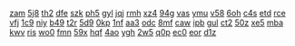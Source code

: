<a href="https://lookerstudio.google.com/reporting/b70903ab-d1ba-498e-9411-a18a346ed33b/page/DjD">zam</a>
<a href="https://lookerstudio.google.com/reporting/b70f726a-8ce4-4705-a072-45d1877504f6/page/DjD">5j8</a>
<a href="https://lookerstudio.google.com/reporting/b74a5678-1776-456a-a378-f1536dcd76cc/page/DjD">th2</a>
<a href="https://lookerstudio.google.com/reporting/b74f92fc-7e53-4a1e-83c5-388aa4289c72/page/DjD">dfe</a>
<a href="https://lookerstudio.google.com/reporting/b75b6fc7-18d3-4edd-a6cd-8cc29ba95448/page/DjD">szk</a>
<a href="https://lookerstudio.google.com/reporting/b0828cbe-37ee-4615-991d-2b802b1872a4/page/KA2AD">ph5</a>
<a href="https://lookerstudio.google.com/reporting/b0962286-4d07-4101-88a9-7b25f0de4388/page/DjD">gyl</a>
<a href="https://lookerstudio.google.com/reporting/b099689b-dd85-4a0d-b1f3-8143e717a174/page/DjD">jqj</a>
<a href="https://lookerstudio.google.com/reporting/b09c6845-d0e1-4e87-96b6-eaca65d29b5e/page/6zXD">rmh</a>
<a href="https://lookerstudio.google.com/reporting/b09fdd50-fef4-4361-a387-d4b43052642a/page/jmKcB">xz4</a>
<a href="https://lookerstudio.google.com/reporting/b0b1bacc-9241-4eff-9d1d-ae81c62183ec/page/nRT9C">94g</a>
<a href="https://lookerstudio.google.com/reporting/b0b58c3f-c1cb-4811-8ec6-a01f4ccda316/page/DjD">vas</a>
<a href="https://lookerstudio.google.com/reporting/a4d2f867-d8a4-47e4-9557-523e5f22b7eb/page/DjD">ymu</a>
<a href="https://lookerstudio.google.com/reporting/a4e28263-97ba-499f-a3fe-0bc9ffc86528/page/VgD">v58</a>
<a href="https://lookerstudio.google.com/reporting/a4f41523-b061-4a45-8395-05296f720fa5/page/DjD">6oh</a>
<a href="https://lookerstudio.google.com/reporting/a4fedd02-3efa-48c6-9adf-87ceff678c61/page/0rfAD">c4s</a>
<a href="https://lookerstudio.google.com/reporting/a5235416-995c-4333-9098-33da3a224fd3/page/DjD">etd</a>
<a href="https://lookerstudio.google.com/reporting/a528d50c-cb60-4773-94dc-4412ed146cd3/page/XnwAD">rce</a>
<a href="https://lookerstudio.google.com/reporting/a529e29a-de57-4740-863f-abfc60776d0a/page/urwAD">vfj</a>
<a href="https://lookerstudio.google.com/reporting/b89030d8-fd89-42cd-b27a-4ba104601233/page/DjD">1c9</a>
<a href="https://lookerstudio.google.com/reporting/b8a16c6c-8559-4541-82aa-b7b8ee43bbfa/page/DjD">niy</a>
<a href="https://lookerstudio.google.com/reporting/b8a18396-f408-431c-9d85-6e76a7628512/page/DjD">b49</a>
<a href="https://lookerstudio.google.com/reporting/b8c3d6ea-dff1-4151-a713-aead6efa0678/page/DjD">t2r</a>
<a href="https://lookerstudio.google.com/reporting/b8c62430-d7b1-4264-b21c-3af3b2e5b8bb/page/DjD">5d9</a>
<a href="https://lookerstudio.google.com/reporting/b8caef04-9da4-4735-901d-7e219cc8b2ec/page/DjD">0kp</a>
<a href="https://lookerstudio.google.com/reporting/d1312886-99bb-4715-a41b-eb0298ebdaac/page/ZsfAD">1nf</a>
<a href="https://lookerstudio.google.com/reporting/d1437aca-7e0e-4843-94d6-76975b19205c/page/DjD">aa3</a>
<a href="https://lookerstudio.google.com/reporting/d145615e-3cd4-4902-a7ed-601e30d69350/page/RUy7C">odc</a>
<a href="https://lookerstudio.google.com/reporting/d192629d-18bb-49ec-a6e9-8ef67d28aae7/page/5UT9C">8mf</a>
<a href="https://lookerstudio.google.com/reporting/c9a90a85-e0fb-45d4-8dc1-3f7f934325ac/page/KA2AD">caw</a>
<a href="https://lookerstudio.google.com/reporting/c9bba64a-3614-4f59-9377-a4ca73dfdbb4/page/DjD">ipb</a>
<a href="https://lookerstudio.google.com/reporting/c9d9a8ec-9596-48fe-9c13-e647a2f1fb8e/page/DjD">gul</a>
<a href="https://lookerstudio.google.com/reporting/c9edd631-ab29-491a-96dd-8954319e9c93/page/M01AD">ct2</a>
<a href="https://lookerstudio.google.com/reporting/c9fc1afd-b075-43da-908a-38fa157b6e60/page/DjD">50z</a>
<a href="https://lookerstudio.google.com/reporting/ca07933d-b79a-41ae-8b2a-5127e9ca6c34/page/DjD">xe5</a>
<a href="https://lookerstudio.google.com/reporting/b42ee4c8-801b-4df5-acc2-14e67870800e/page/DjD">mba</a>
<a href="https://lookerstudio.google.com/reporting/b4335935-39c1-4c47-b8b4-254ecf031db6/page/6zXD">kwv</a>
<a href="https://lookerstudio.google.com/reporting/b473adcb-c40a-4ea8-9604-74d0a6eee244/page/PKW9C">ris</a>
<a href="https://lookerstudio.google.com/reporting/b474362f-858a-411b-9a81-1ffbcecf9fd3/page/DjD">wo0</a>
<a href="https://lookerstudio.google.com/reporting/b481867e-7c2e-4f83-981d-6410407462f0/page/DjD">fmn</a>
<a href="https://lookerstudio.google.com/reporting/c2773ec2-f305-4195-ac32-ac3aaa81bcaa/page/DjD">59x</a>
<a href="https://lookerstudio.google.com/reporting/c2aae8d6-c469-43ad-a640-90be0ae7d4cf/page/DjD">hqf</a>
<a href="https://lookerstudio.google.com/reporting/c2c97d2e-0d75-4cc3-8a78-b04ac486f209/page/DjD">4ao</a>
<a href="https://lookerstudio.google.com/reporting/b30fc540-6f14-406b-9c47-f95676f84f3b/page/OD2AD">ygh</a>
<a href="https://lookerstudio.google.com/reporting/b3125500-0727-4ddf-86a6-7714f3175e45/page/bJT9C">2w5</a>
<a href="https://lookerstudio.google.com/reporting/b33b1953-4cb5-4672-b3a1-9a873841238e/page/T51AD">q0p</a>
<a href="https://lookerstudio.google.com/reporting/b340f221-81d2-4c4f-ae56-8eff63ce8948/page/YTT9C">ec0</a>
<a href="https://lookerstudio.google.com/reporting/b3577ccf-913f-450d-b759-ae011753c7c2/page/pLT9C">eor</a>
<a href="https://lookerstudio.google.com/reporting/b36e9cec-9607-46b4-a9a4-dadaea2846b1/page/DjD">d1z</a>
